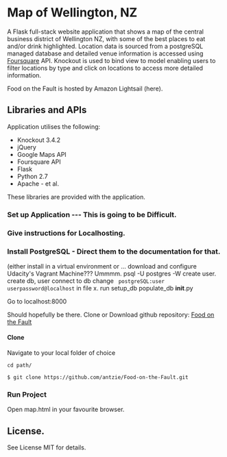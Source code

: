 # Map of Wellington, NZ
A Flask full-stack website application that shows a map of the central business district of Wellington NZ, with some of the best places to eat and/or drink highlighted. Location data is sourced from a postgreSQL managed database and detailed venue information is accessed using [Foursquare](https://foursquare.com) API. Knockout is used to bind view to model enabling users to filter locations by type and click on locations to access more detailed information. 

Food on the Fault is hosted by Amazon Lightsail (here).

## Libraries and APIs
Application utilises the following: 
- Knockout 3.4.2
- jQuery
- Google Maps API
- Foursquare API
- Flask
- Python 2.7
- Apache - et al.

These libraries are provided with the application.

### Set up Application --- This is going to be Difficult. 
### Give instructions for Localhosting. 
### Install PostgreSQL - Direct them to the documentation for that. 
(either install in a virtual environment or ... download and configure Udacity's Vagrant Machine???  Ummmm.
psql -U postgres -W
create user.
create db, user
connect to db
change ``` postgreSQL:user userpassword@localhost``` in file x. 
run setup_db
populate_db
__init__.py

Go to localhost:8000

Should hopefully be there. 
Clone or Download github repository: [Food on the Fault](https://github.com/antzie/Food-on-the-Fault)

#### Clone
Navigate to your local folder of choice
```
cd path/
```
```
$ git clone https://github.com/antzie/Food-on-the-Fault.git
```
### Run Project
Open map.html in your favourite browser.

## License.
See License MIT for details.
